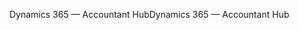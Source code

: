 <span data-ttu-id="bba23-101">Dynamics 365 — Accountant Hub</span><span class="sxs-lookup"><span data-stu-id="bba23-101">Dynamics 365 — Accountant Hub</span></span>
